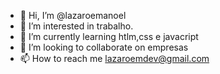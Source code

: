 - 👋 Hi, I’m @lazaroemanoel
- 👀 I’m interested in trabalho.
- 🌱 I’m currently learning  htlm,css e javacript
- 💞️ I’m looking to collaborate on empresas
- 📫 How to reach me  lazaroemdev@gmail.com

<!---
lazaroemanoel/lazaroemanoel is a ✨ special ✨ repository because its `README.md` (this file) appears on your GitHub profile.
You can click the Preview link to take a look at your changes.
--->
